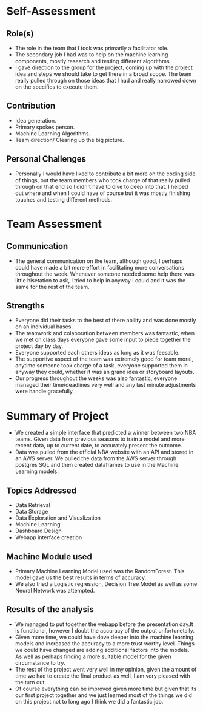 # Self-Assessment

## Role(s)
- The role in the team that I took was primarily a facilitator role.
- The secondary job I had was to help on the machine learning components, mostly research and testing different algorithms. 
- I gave direction to the group for the project, coming up with the project idea and steps we should take to get there in a broad scope. The team really pulled through on those ideas that I had and really narrowed down on the specifics to execute them.

## Contribution
- Idea generation.
- Primary spokes person.
- Machine Learning Algorithms. 
- Team direction/ Clearing up the big picture. 

## Personal Challenges
- Personally I would have liked to contribute a bit more on the coding side of things, but the team members who took charge of that really pulled through on that end so I didn't have to dive to deep into that. I helped out where and when I could have of course but it was mostly finishing touches and testing different methods. 


# Team Assessment

## Communication
- The general communication on the team, although good, I perhaps could have made a bit more effort in facilitating more conversations throughout the week. Whenever someone needed some help there was little hisetation to ask, I tried to help in anyway I could and it was the same for the rest of the team. 

## Strengths
- Everyone did their tasks to the best of there ability and was done mostly on an individual bases. 
- The teamwork and colaboration between members was fantastic, when we met on class days everyone gave some input to piece together the project day by day. 
- Everyone supported each others ideas as long as it was feesable.
- The supportive aspect of the team was extremely good for team moral, anytime someone took charge of a task, everyone supported them in anyway they could, whether it was an grand idea or storyboard layouts.  
- Our progress throughout the weeks was also fantastic, everyone managed their time/deadlines very well and any last minute adjustments were handle gracefully. 

# Summary of Project
- We created a simple interface that predicted a winner between two NBA teams. Given data from previous seasons to train a model and more recent data, up to current date, to accurately present the outcome. 
- Data was pulled from the official NBA website with an API and stored in an AWS server. We pulled the data from the AWS server through postgres SQL and then created dataframes to use in the Machine Learning models. 

## Topics Addressed 
- Data Retrieval 
- Data Storage 
- Data Exploration and Visualization
- Machine Learning
- Dashboard Design
- Webapp interface creation

## Machine Module used
- Primary Machine Learning Model used was the RandomForest. This model gave us the best results in terms of accuracy. 
- We also tried a Logistic regression, Decision Tree Model as well as some Neural Network was attempted. 

## Results of the analysis 
- We managed to put together the webapp before the presentation day.It is functional, however I doubt the accuracy of the output unfortunetally. 
- Given more time, we could have dove deeper into the machine learning models and increased the accuracy to a more trust worthy level. Things we could have changed are adding additional factors into the models. As well as perhaps finding a more suitable model for the given circumstance to try. 
- The rest of the project went very well in my opinion, given the amount of time we had to create the final product as well, I am very pleased with the turn out. 
- Of course everything can be improved given more time but given that its our first project together and we just learned most of the things we did on this project not to long ago I think we did a fantastic job. 

